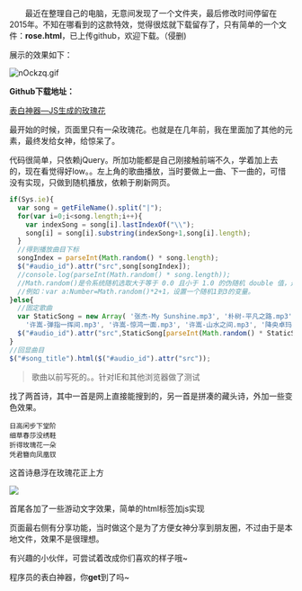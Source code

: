 &emsp;&emsp;最近在整理自己的电脑，无意间发现了一个文件夹，最后修改时间停留在2015年。不知在哪看到的这款特效，觉得很炫就下载留存了，只有简单的一个文件：**rose.html**，已上传github，欢迎下载。（侵删)

<!--more-->

展示的效果如下：

![nOckzq.gif](https://s2.ax1x.com/2019/09/20/nOckzq.gif)

**Github下载地址：**

<a href="https://github.com/leafjame/Surprise" class="LinkCard">表白神器—JS生成的玫瑰花</a>

最开始的时候，页面里只有一朵玫瑰花。也就是在几年前，我在里面加了其他的元素，最终发给女神，给惊呆了。

代码很简单，只依赖jQuery。所加功能都是自己刚接触前端不久，学着加上去的，现在看觉得好low。。左上角的歌曲播放，当时要做上一曲、下一曲的，可惜没有实现，只做到随机播放，依赖于刷新网页。

```javascript
if(Sys.ie){
  var song = getFileName().split("|");
  for(var i=0;i<song.length;i++){
    var indexSong = song[i].lastIndexOf("\\");
    song[i] = song[i].substring(indexSong+1,song[i].length);
  }
  //得到播放曲目下标
  songIndex = parseInt(Math.random() * song.length);
  $("#audio_id").attr("src",song[songIndex]);
  //console.log(parseInt(Math.random() * song.length));
  //Math.random()是令系统随机选取大于等于 0.0 且小于 1.0 的伪随机 double 值，是Java语言常用代码。
  //例如：var a:Number=Math.random()*2+1，设置一个随机1到3的变量。
}else{
  //固定歌曲 
  var StaticSong = new Array( '张杰-My Sunshine.mp3', '朴树-平凡之路.mp3', 'Westlife-The Rose.mp3', '徐良-月光.mp3', '许嵩-七夕.mp3', '徐良-红装.mp3',
    '许嵩-弹指一挥间.mp3', '许嵩-惊鸿一面.mp3', '许嵩-山水之间.mp3', '降央卓玛-西海情歌.mp3', '降央卓玛-雨中飘荡的回忆.mp3' );　//创建一个数组并赋值
  $("#audio_id").attr("src",StaticSong[parseInt(Math.random() * StaticSong.length)]);
}
//回显曲目
$("#song_title").html($("#audio_id").attr("src"));
```
> 歌曲以前写死的。。针对IE和其他浏览器做了测试

找了两首诗，其中一首是网上直接能搜到的，另一首是拼凑的藏头诗，外加一些变色效果。
```
日高闲步下堂阶
细草春莎没绣鞋
折得玫瑰花一朵
凭君簪向凤凰钗
```
这首诗悬浮在玫瑰花正上方

![](http://pwfvtet6u.bkt.clouddn.com/WX20190823-175247@2x.png)

首尾各加了一些游动文字效果，简单的html标签加js实现

页面最右侧有分享功能，当时做这个是为了方便女神分享到朋友圈，不过由于是本地文件，效果不是很理想。

有兴趣的小伙伴，可尝试着改成你们喜欢的样子哦~

程序员的表白神器，你**get**到了吗~
